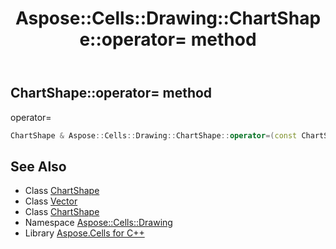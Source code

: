 ﻿---
title: Aspose::Cells::Drawing::ChartShape::operator= method
linktitle: operator=
second_title: Aspose.Cells for C++ API Reference
description: 'Aspose::Cells::Drawing::ChartShape::operator= method. operator= in C++.'
type: docs
weight: 300
url: /cpp/aspose.cells.drawing/chartshape/operator_asm/
---
## ChartShape::operator= method


operator=

```cpp
ChartShape & Aspose::Cells::Drawing::ChartShape::operator=(const ChartShape &src)
```

## See Also

* Class [ChartShape](../)
* Class [Vector](../../../aspose.cells/vector/)
* Class [ChartShape](../)
* Namespace [Aspose::Cells::Drawing](../../)
* Library [Aspose.Cells for C++](../../../)
